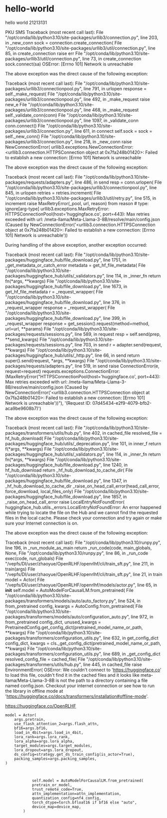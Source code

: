 # hello-world
hello world
21213131

PKU SMS
Traceback (most recent call last):
  File "/opt/conda/lib/python3.10/site-packages/urllib3/connection.py", line 203, in _new_conn
    sock = connection.create_connection(
  File "/opt/conda/lib/python3.10/site-packages/urllib3/util/connection.py", line 85, in create_connection
    raise err
  File "/opt/conda/lib/python3.10/site-packages/urllib3/util/connection.py", line 73, in create_connection
    sock.connect(sa)
OSError: [Errno 101] Network is unreachable

The above exception was the direct cause of the following exception:

Traceback (most recent call last):
  File "/opt/conda/lib/python3.10/site-packages/urllib3/connectionpool.py", line 791, in urlopen
    response = self._make_request(
  File "/opt/conda/lib/python3.10/site-packages/urllib3/connectionpool.py", line 492, in _make_request
    raise new_e
  File "/opt/conda/lib/python3.10/site-packages/urllib3/connectionpool.py", line 468, in _make_request
    self._validate_conn(conn)
  File "/opt/conda/lib/python3.10/site-packages/urllib3/connectionpool.py", line 1097, in _validate_conn
    conn.connect()
  File "/opt/conda/lib/python3.10/site-packages/urllib3/connection.py", line 611, in connect
    self.sock = sock = self._new_conn()
  File "/opt/conda/lib/python3.10/site-packages/urllib3/connection.py", line 218, in _new_conn
    raise NewConnectionError(
urllib3.exceptions.NewConnectionError: <urllib3.connection.HTTPSConnection object at 0x7fa248b01420>: Failed to establish a new connection: [Errno 101] Network is unreachable

The above exception was the direct cause of the following exception:

Traceback (most recent call last):
  File "/opt/conda/lib/python3.10/site-packages/requests/adapters.py", line 486, in send
    resp = conn.urlopen(
  File "/opt/conda/lib/python3.10/site-packages/urllib3/connectionpool.py", line 845, in urlopen
    retries = retries.increment(
  File "/opt/conda/lib/python3.10/site-packages/urllib3/util/retry.py", line 515, in increment
    raise MaxRetryError(_pool, url, reason) from reason  # type: ignore[arg-type]
urllib3.exceptions.MaxRetryError: HTTPSConnectionPool(host='huggingface.co', port=443): Max retries exceeded with url: /meta-llama/Meta-Llama-3-8B/resolve/main/config.json (Caused by NewConnectionError('<urllib3.connection.HTTPSConnection object at 0x7fa248b01420>: Failed to establish a new connection: [Errno 101] Network is unreachable'))

During handling of the above exception, another exception occurred:

Traceback (most recent call last):
  File "/opt/conda/lib/python3.10/site-packages/huggingface_hub/file_download.py", line 1751, in _get_metadata_or_catch_error
    metadata = get_hf_file_metadata(
  File "/opt/conda/lib/python3.10/site-packages/huggingface_hub/utils/_validators.py", line 114, in _inner_fn
    return fn(*args, **kwargs)
  File "/opt/conda/lib/python3.10/site-packages/huggingface_hub/file_download.py", line 1673, in get_hf_file_metadata
    r = _request_wrapper(
  File "/opt/conda/lib/python3.10/site-packages/huggingface_hub/file_download.py", line 376, in _request_wrapper
    response = _request_wrapper(
  File "/opt/conda/lib/python3.10/site-packages/huggingface_hub/file_download.py", line 399, in _request_wrapper
    response = get_session().request(method=method, url=url, **params)
  File "/opt/conda/lib/python3.10/site-packages/requests/sessions.py", line 589, in request
    resp = self.send(prep, **send_kwargs)
  File "/opt/conda/lib/python3.10/site-packages/requests/sessions.py", line 703, in send
    r = adapter.send(request, **kwargs)
  File "/opt/conda/lib/python3.10/site-packages/huggingface_hub/utils/_http.py", line 66, in send
    return super().send(request, *args, **kwargs)
  File "/opt/conda/lib/python3.10/site-packages/requests/adapters.py", line 519, in send
    raise ConnectionError(e, request=request)
requests.exceptions.ConnectionError: (MaxRetryError("HTTPSConnectionPool(host='huggingface.co', port=443): Max retries exceeded with url: /meta-llama/Meta-Llama-3-8B/resolve/main/config.json (Caused by NewConnectionError('<urllib3.connection.HTTPSConnection object at 0x7fa248b01420>: Failed to establish a new connection: [Errno 101] Network is unreachable'))"), '(Request ID: 07d45434-e2f9-4079-bfb2-aca9be9608b7)')

The above exception was the direct cause of the following exception:

Traceback (most recent call last):
  File "/opt/conda/lib/python3.10/site-packages/transformers/utils/hub.py", line 402, in cached_file
    resolved_file = hf_hub_download(
  File "/opt/conda/lib/python3.10/site-packages/huggingface_hub/utils/_deprecation.py", line 101, in inner_f
    return f(*args, **kwargs)
  File "/opt/conda/lib/python3.10/site-packages/huggingface_hub/utils/_validators.py", line 114, in _inner_fn
    return fn(*args, **kwargs)
  File "/opt/conda/lib/python3.10/site-packages/huggingface_hub/file_download.py", line 1240, in hf_hub_download
    return _hf_hub_download_to_cache_dir(
  File "/opt/conda/lib/python3.10/site-packages/huggingface_hub/file_download.py", line 1347, in _hf_hub_download_to_cache_dir
    _raise_on_head_call_error(head_call_error, force_download, local_files_only)
  File "/opt/conda/lib/python3.10/site-packages/huggingface_hub/file_download.py", line 1857, in _raise_on_head_call_error
    raise LocalEntryNotFoundError(
huggingface_hub.utils._errors.LocalEntryNotFoundError: An error happened while trying to locate the file on the Hub and we cannot find the requested files in the local cache. Please check your connection and try again or make sure your Internet connection is on.

The above exception was the direct cause of the following exception:

Traceback (most recent call last):
  File "/opt/conda/lib/python3.10/runpy.py", line 196, in _run_module_as_main
    return _run_code(code, main_globals, None,
  File "/opt/conda/lib/python3.10/runpy.py", line 86, in _run_code
    exec(code, run_globals)
  File "/vepfs/DI/user/zhaoyue/OpenRLHF/openrlhf/cli/train_sft.py", line 211, in <module>
    train(args)
  File "/vepfs/DI/user/zhaoyue/OpenRLHF/openrlhf/cli/train_sft.py", line 21, in train
    model = Actor(
  File "/vepfs/DI/user/zhaoyue/OpenRLHF/openrlhf/models/actor.py", line 65, in __init__
    self.model = AutoModelForCausalLM.from_pretrained(
  File "/opt/conda/lib/python3.10/site-packages/transformers/models/auto/auto_factory.py", line 524, in from_pretrained
    config, kwargs = AutoConfig.from_pretrained(
  File "/opt/conda/lib/python3.10/site-packages/transformers/models/auto/configuration_auto.py", line 972, in from_pretrained
    config_dict, unused_kwargs = PretrainedConfig.get_config_dict(pretrained_model_name_or_path, **kwargs)
  File "/opt/conda/lib/python3.10/site-packages/transformers/configuration_utils.py", line 632, in get_config_dict
    config_dict, kwargs = cls._get_config_dict(pretrained_model_name_or_path, **kwargs)
  File "/opt/conda/lib/python3.10/site-packages/transformers/configuration_utils.py", line 689, in _get_config_dict
    resolved_config_file = cached_file(
  File "/opt/conda/lib/python3.10/site-packages/transformers/utils/hub.py", line 445, in cached_file
    raise EnvironmentError(
OSError: We couldn't connect to 'https://huggingface.co' to load this file, couldn't find it in the cached files and it looks like meta-llama/Meta-Llama-3-8B is not the path to a directory containing a file named config.json.
Checkout your internet connection or see how to run the library in offline mode at 'https://huggingface.co/docs/transformers/installation#offline-mode'.


https://huggingface.co/OpenRLHF


    model = Actor(
        args.pretrain,
        use_flash_attention_2=args.flash_attn,
        bf16=args.bf16,
        load_in_4bit=args.load_in_4bit,
        lora_rank=args.lora_rank,
        lora_alpha=args.lora_alpha,
        target_modules=args.target_modules,
        lora_dropout=args.lora_dropout,
        ds_config=strategy.get_ds_train_config(is_actor=True),
        packing_samples=args.packing_samples,
    )



                self.model = AutoModelForCausalLM.from_pretrained(
                pretrain_or_model,
                trust_remote_code=True,
                attn_implementation=attn_implementation,
                quantization_config=nf4_config,
                torch_dtype=torch.bfloat16 if bf16 else "auto",
                device_map=device_map,
            )

